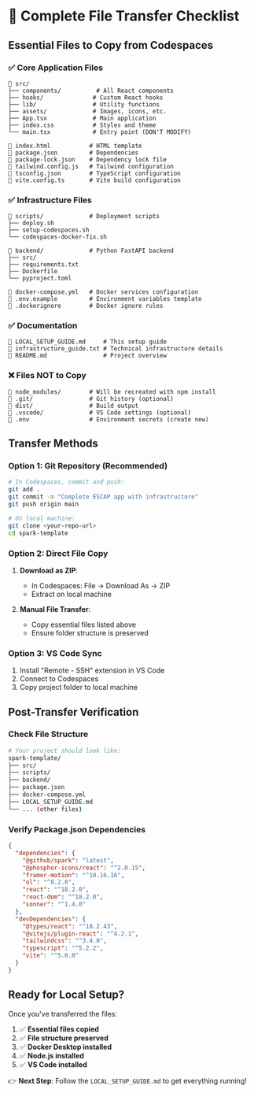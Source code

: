 # 📁 Complete File Transfer Checklist

## Essential Files to Copy from Codespaces

### ✅ Core Application Files
```
📁 src/
├── components/          # All React components
├── hooks/              # Custom React hooks
├── lib/                # Utility functions
├── assets/             # Images, icons, etc.
├── App.tsx             # Main application
├── index.css           # Styles and theme
└── main.tsx            # Entry point (DON'T MODIFY)

📄 index.html           # HTML template
📄 package.json         # Dependencies
📄 package-lock.json    # Dependency lock file
📄 tailwind.config.js   # Tailwind configuration
📄 tsconfig.json        # TypeScript configuration
📄 vite.config.ts       # Vite build configuration
```

### ✅ Infrastructure Files  
```
📁 scripts/             # Deployment scripts
├── deploy.sh
├── setup-codespaces.sh
└── codespaces-docker-fix.sh

📁 backend/             # Python FastAPI backend
├── src/
├── requirements.txt
├── Dockerfile
└── pyproject.toml

📄 docker-compose.yml   # Docker services configuration
📄 .env.example         # Environment variables template
📄 .dockerignore        # Docker ignore rules
```

### ✅ Documentation
```
📄 LOCAL_SETUP_GUIDE.md     # This setup guide
📄 infrastructure_guide.txt # Technical infrastructure details
📄 README.md                # Project overview
```

### ❌ Files NOT to Copy
```
📁 node_modules/        # Will be recreated with npm install
📁 .git/                # Git history (optional)
📁 dist/                # Build output
📁 .vscode/             # VS Code settings (optional)
📄 .env                 # Environment secrets (create new)
```

## Transfer Methods

### Option 1: Git Repository (Recommended)
```bash
# In Codespaces, commit and push:
git add .
git commit -m "Complete ESCAP app with infrastructure"
git push origin main

# On local machine:
git clone <your-repo-url>
cd spark-template
```

### Option 2: Direct File Copy
1. **Download as ZIP**:
   - In Codespaces: File → Download As → ZIP
   - Extract on local machine

2. **Manual File Transfer**:
   - Copy essential files listed above
   - Ensure folder structure is preserved

### Option 3: VS Code Sync
1. Install "Remote - SSH" extension in VS Code
2. Connect to Codespaces
3. Copy project folder to local machine

## Post-Transfer Verification

### Check File Structure
```bash
# Your project should look like:
spark-template/
├── src/
├── scripts/
├── backend/
├── package.json
├── docker-compose.yml
├── LOCAL_SETUP_GUIDE.md
└── ... (other files)
```

### Verify Package.json Dependencies
```json
{
  "dependencies": {
    "@github/spark": "latest",
    "@phosphor-icons/react": "^2.0.15",
    "framer-motion": "^10.16.16",
    "ol": "^8.2.0",
    "react": "^18.2.0",
    "react-dom": "^18.2.0",
    "sonner": "^1.4.0"
  },
  "devDependencies": {
    "@types/react": "^18.2.43",
    "@vitejs/plugin-react": "^4.2.1",
    "tailwindcss": "^3.4.0",
    "typescript": "^5.2.2",
    "vite": "^5.0.8"
  }
}
```

## Ready for Local Setup?

Once you've transferred the files:

1. ✅ **Essential files copied**
2. ✅ **File structure preserved** 
3. ✅ **Docker Desktop installed**
4. ✅ **Node.js installed**
5. ✅ **VS Code installed**

👉 **Next Step**: Follow the `LOCAL_SETUP_GUIDE.md` to get everything running!